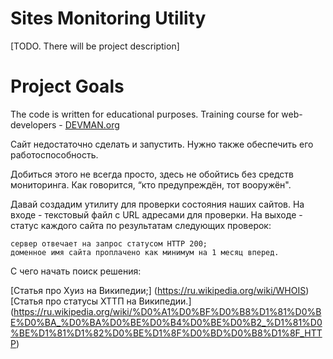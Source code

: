 # Sites Monitoring Utility

[TODO. There will be project description]

# Project Goals

The code is written for educational purposes. Training course for web-developers - [DEVMAN.org](https://devman.org)

Сайт недостаточно сделать и запустить. Нужно также обеспечить его работоспособность.

Добиться этого не всегда просто, здесь не обойтись без средств мониторинга. Как говорится, “кто предупреждён, тот вооружён".

Давай создадим утилиту для проверки состояния наших сайтов. На входе - текстовый файл с URL адресами для проверки. На выходе - статус каждого сайта по результатам следующих проверок:

    сервер отвечает на запрос статусом HTTP 200;
    доменное имя сайта проплачено как минимум на 1 месяц вперед.

С чего начать поиск решения:

   [Статья про Хуиз на Википедии;] (https://ru.wikipedia.org/wiki/WHOIS)
   [Статья про статусы ХТТП на Википедии.] (https://ru.wikipedia.org/wiki/%D0%A1%D0%BF%D0%B8%D1%81%D0%BE%D0%BA_%D0%BA%D0%BE%D0%B4%D0%BE%D0%B2_%D1%81%D0%BE%D1%81%D1%82%D0%BE%D1%8F%D0%BD%D0%B8%D1%8F_HTTP)

